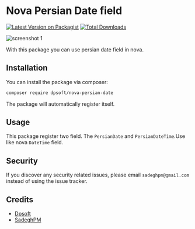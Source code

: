 # Nova Persian Date field

[![Latest Version on Packagist](https://img.shields.io/packagist/v/dpsoft/nova-persian-date.svg?style=flat-square)](https://packagist.org/packages/dpsoft/nova-persian-date)
[![Total Downloads](https://img.shields.io/packagist/dt/dpsoft/nova-persian-date.svg?style=flat-square)](https://packagist.org/packages/dpsoft/nova-persian-date)

![screenshot 1](https://raw.githubusercontent.com/dpsoft-official/nova-persian-date/master/docs/persian-date-picker-modal.png)

With this package you can use persian date field in nova.
## Installation

You can install the package via composer:

```bash
composer require dpsoft/nova-persian-date
```
The package will automatically register itself.

## Usage
This package register two field. The `PersianDate` and `PersianDateTime`.Use like nova `DateTime` field.

## Security

If you discover any security related issues, please email `sadeghpm@gmail.com` instead of using the issue tracker.

## Credits

- [Dpsoft](https://github.com/dpsoft-official)
- [SadeghPM](https://github.com/sadeghpm)
